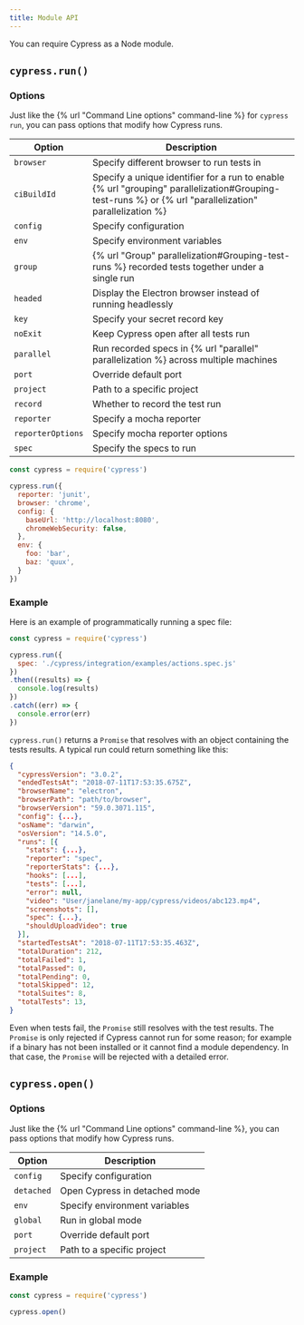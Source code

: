 ```yaml
---
title: Module API
---
```


You can require Cypress as a Node module.

## `cypress.run()`

### Options

Just like the {% url "Command Line options" command-line %} for `cypress run`, you can pass options that modify how Cypress runs.

Option | Description
------ |  ---------
`browser`  | Specify different browser to run tests in
`ciBuildId` | Specify a unique identifier for a run to enable {% url "grouping" parallelization#Grouping-test-runs %} or {% url "parallelization" parallelization %}
`config`  | Specify configuration
`env`  | Specify environment variables
`group` | {% url "Group" parallelization#Grouping-test-runs %} recorded tests together under a single run
`headed`  | Display the Electron browser instead of running headlessly
`key`  | Specify your secret record key
`noExit` | Keep Cypress open after all tests run
`parallel` | Run recorded specs in {% url "parallel" parallelization %} across multiple machines
`port`  | Override default port
`project` | Path to a specific project
`record`  | Whether to record the test run
`reporter`  | Specify a mocha reporter
`reporterOptions`  | Specify mocha reporter options
`spec`  | Specify the specs to run

```javascript
const cypress = require('cypress')

cypress.run({
  reporter: 'junit',
  browser: 'chrome',
  config: {
    baseUrl: 'http://localhost:8080',
    chromeWebSecurity: false,
  },
  env: {
    foo: 'bar',
    baz: 'quux',
  }
})
```

### Example

Here is an example of programmatically running a spec file:

```js
const cypress = require('cypress')

cypress.run({
  spec: './cypress/integration/examples/actions.spec.js'
})
.then((results) => {
  console.log(results)
})
.catch((err) => {
  console.error(err)
})
```

`cypress.run()` returns a `Promise` that resolves with an object containing the tests results. A typical run could return something like this:

```json
{
  "cypressVersion": "3.0.2",
  "endedTestsAt": "2018-07-11T17:53:35.675Z",
  "browserName": "electron",
  "browserPath": "path/to/browser",
  "browserVersion": "59.0.3071.115",
  "config": {...},
  "osName": "darwin",
  "osVersion": "14.5.0",
  "runs": [{
    "stats": {...},
    "reporter": "spec",
    "reporterStats": {...},
    "hooks": [...],
    "tests": [...],
    "error": null,
    "video": "User/janelane/my-app/cypress/videos/abc123.mp4",
    "screenshots": [],
    "spec": {...},
    "shouldUploadVideo": true
  }],
  "startedTestsAt": "2018-07-11T17:53:35.463Z",
  "totalDuration": 212,
  "totalFailed": 1,
  "totalPassed": 0,
  "totalPending": 0,
  "totalSkipped": 12,
  "totalSuites": 8,
  "totalTests": 13,
}
```

Even when tests fail, the `Promise` still resolves with the test results. The `Promise` is only rejected if Cypress cannot run for some reason; for example if a binary has not been installed or it cannot find  a module dependency. In that case, the `Promise` will be rejected with a detailed error.

## `cypress.open()`

### Options

Just like the {% url "Command Line options" command-line %}, you can pass options that modify how Cypress runs.

Option | Description
------ | ---------
`config`  | Specify configuration
`detached` | Open Cypress in detached mode
`env`  | Specify environment variables
`global` | Run in global mode
`port`  | Override default port
`project` | Path to a specific project

### Example

```javascript
const cypress = require('cypress')

cypress.open()
```